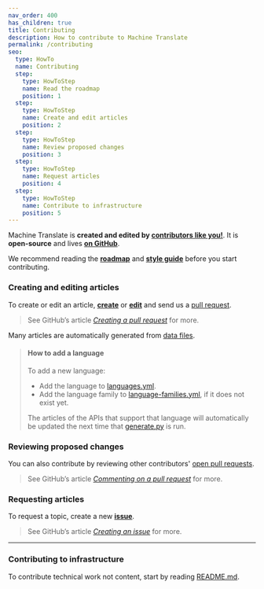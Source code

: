 ```yaml
---
nav_order: 400
has_children: true
title: Contributing
description: How to contribute to Machine Translate
permalink: /contributing
seo:
  type: HowTo
  name: Contributing
  step:
    type: HowToStep
    name: Read the roadmap
    position: 1
  step:
    type: HowToStep
    name: Create and edit articles
    position: 2
  step:
    type: HowToStep
    name: Review proposed changes
    position: 3
  step:
    type: HowToStep
    name: Request articles
    position: 4
  step:
    type: HowToStep
    name: Contribute to infrastructure
    position: 5
---
```


Machine Translate is **created and edited by [contributors like you!](contributing/contributors.md)**.
It is **open-source** and lives [**on GitHub**](https://github.com/machinetranslate/machinetranslate.org).

We recommend reading the [**roadmap**](/roadmap.md) and [**style guide**](contributing/style.md) before you start contributing.

### Creating and editing articles

To create or edit an article, [**create**](https://github.com/machinetranslate/machinetranslate.org/new/master) or [**edit**](https://github.com/machinetranslate/machinetranslate.org) and send us a [pull request](https://github.com/machinetranslate/machinetranslate.org/pulls?q=is%3Apr).

> See GitHub’s article [*Creating a pull request*](https://docs.github.com/en/pull-requests/collaborating-with-pull-requests/proposing-changes-to-your-work-with-pull-requests/creating-a-pull-request#creating-the-pull-request) for more.

Many articles are automatically generated from [data files](https://github.com/machinetranslate/machinetranslate.org/tree/master/_data).

> #### How to add a language
> To add a new language:
> - Add the language to [languages.yml](https://github.com/machinetranslate/machinetranslate.org/blob/master/_data/languages.yml).
> - Add the language family to [language-families.yml](https://github.com/machinetranslate/machinetranslate.org/blob/master/_data/language-families.yml), if it does not exist yet.
>
> The articles of the APIs that support that language will automatically be updated the next time that [generate.py](https://github.com/machinetranslate/machinetranslate.org/blob/master/generate.py) is run.

### Reviewing proposed changes

You can also contribute by reviewing other contributors' [open pull requests](https://github.com/machinetranslate/machinetranslate.org/pulls?q=is%3Aopen+is%3Apr).

> See GitHub’s article [*Commenting on a pull request*](https://docs.github.com/en/pull-requests/collaborating-with-pull-requests/reviewing-changes-in-pull-requests/commenting-on-a-pull-request ) for more.

### Requesting articles

To request a topic, create a new [**issue**](https://github.com/machinetranslate/machinetranslate.org/issues).

> See GitHub’s article [*Creating an issue*](https://docs.github.com/en/issues/tracking-your-work-with-issues/creating-an-issue#creating-an-issue-from-a-repository) for more.

---

### Contributing to infrastructure

To contribute technical work not content, start by reading [README.md](https://github.com/machinetranslate/machinetranslate.org/blob/master/README.md).
